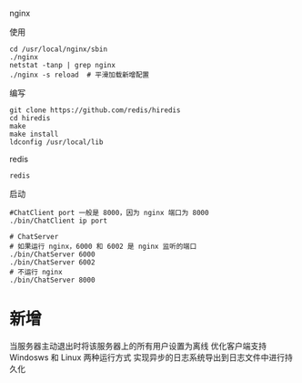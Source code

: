 
nginx


使用
```
cd /usr/local/nginx/sbin
./nginx
netstat -tanp | grep nginx
./nginx -s reload  # 平滑加载新增配置
```

编写
```
git clone https://github.com/redis/hiredis
cd hiredis
make
make install
ldconfig /usr/local/lib
```

redis
```
redis
```

启动
```
#ChatClient port 一般是 8000，因为 nginx 端口为 8000
./bin/ChatClient ip port

# ChatServer
# 如果运行 nginx，6000 和 6002 是 nginx 监听的端口
./bin/ChatServer 6000
./bin/ChatServer 6002
# 不运行 nginx
./bin/ChatServer 8000
```

# 新增
当服务器主动退出时将该服务器上的所有用户设置为离线
优化客户端支持 Windosws 和 Linux 两种运行方式
实现异步的日志系统导出到日志文件中进行持久化

